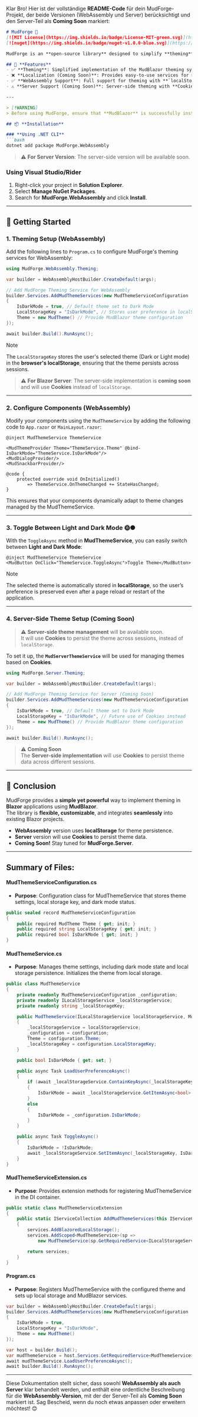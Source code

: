 Klar Bro! Hier ist der vollständige **README-Code** für dein MudForge-Projekt, der beide Versionen (WebAssembly und Server) berücksichtigt und den Server-Teil als **Coming Soon** markiert:

```markdown
# MudForge 🔨
[![MIT License](https://img.shields.io/badge/License-MIT-green.svg)](https://choosealicense.com/licenses/mit/)
[![nuget](https://img.shields.io/badge/nuget-v1.0.0-blue.svg)](https://www.nuget.org/packages/MudForge)

MudForge is an **open-source library** designed to simplify **theming** in Blazor applications. Built on **MudBlazor**, it enables developers to quickly integrate a powerful and customizable theming system into their Blazor projects.

## 🎨 **Features**
- ✅ **Theming**: Simplified implementation of the MudBlazor theming system.
- ❌ **Localization (Coming Soon)**: Provides easy-to-use services for managing multiple languages in Blazor applications.
- ✅ **WebAssembly Support**: Full support for theming with **`localStorage`**.
- ⚠️ **Server Support (Coming Soon)**: Server-side theming with **Cookies** for persistent theme preference.

---

> [!WARNING]  
> Before using MudForge, ensure that **MudBlazor** is successfully installed in your project. [MudBlazor Installation Guide](https://mudblazor.com/getting-started/installation#using-templates)

## 📦 **Installation**

### **Using .NET CLI**
```bash
dotnet add package MudForge.WebAssembly
```
> ⚠️ **For Server Version**: The server-side version will be available soon.

### **Using Visual Studio/Rider**
1. Right-click your project in **Solution Explorer**.
2. Select **Manage NuGet Packages**.
3. Search for **MudForge.WebAssembly** and click **Install**.

---

## 👋 **Getting Started**

### **1. Theming Setup (WebAssembly)**

Add the following lines to `Program.cs` to configure MudForge's theming services for WebAssembly:

```csharp
using MudForge.WebAssembly.Theming;

var builder = WebAssemblyHostBuilder.CreateDefault(args);

// Add MudForge Theming Service for WebAssembly
builder.Services.AddMudThemeServices(new MudThemeServiceConfiguration
{
    IsDarkMode = true, // Default theme set to Dark Mode
    LocalStorageKey = "IsDarkMode", // Stores user preference in localStorage
    Theme = new MudTheme() // Provide MudBlazor theme configuration
});

await builder.Build().RunAsync();
```

> [!NOTE]  
> The `LocalStorageKey` stores the user's selected theme (Dark or Light mode) in the **browser's localStorage**, ensuring that the theme persists across sessions.

> ⚠️ **For Blazor Server**: The server-side implementation is **coming soon** and will use **Cookies** instead of `localStorage`.

---

### **2. Configure Components (WebAssembly)**

Modify your components using the `MudThemeService` by adding the following code to `App.razor` or `MainLayout.razor`:

```razor
@inject MudThemeService ThemeService

<MudThemeProvider Theme="ThemeService.Theme" @bind-IsDarkMode="ThemeService.IsDarkMode"/>
<MudDialogProvider/>
<MudSnackbarProvider/>

@code {
    protected override void OnInitialized()
        => ThemeService.OnThemeChanged += StateHasChanged;
}
```

This ensures that your components dynamically adapt to theme changes managed by the MudThemeService.

---

### **3. Toggle Between Light and Dark Mode** 🌞🌑
With the `ToggleAsync` method in **MudThemeService**, you can easily switch between **Light and Dark Mode**:

```razor
@inject MudThemeService ThemeService
<MudButton OnClick="ThemeService.ToggleAsync">Toggle Theme</MudButton>
```

> [!NOTE]  
> The selected theme is automatically stored in **localStorage**, so the user’s preference is preserved even after a page reload or restart of the application.

---

### **4. Server-Side Theme Setup (Coming Soon)**

> ⚠️ **Server-side theme management** will be available soon.  
> It will use **Cookies** to persist the theme across sessions, instead of `localStorage`.

To set it up, the **`MudServerThemeService`** will be used for managing themes based on **Cookies**.

```csharp
using MudForge.Server.Theming;

var builder = WebAssemblyHostBuilder.CreateDefault(args);

// Add MudForge Theming Service for Server (Coming Soon)
builder.Services.AddMudThemeServices(new MudThemeServiceConfiguration
{
    IsDarkMode = true, // Default theme set to Dark Mode
    LocalStorageKey = "IsDarkMode", // Future use of Cookies instead
    Theme = new MudTheme() // Provide MudBlazor theme configuration
});

await builder.Build().RunAsync();
```

> ⚠️ **Coming Soon**  
> The **Server-side implementation** will use **Cookies** to persist theme data across different sessions.

---

## 🎯 **Conclusion**

MudForge provides a **simple yet powerful** way to implement theming in **Blazor** applications using **MudBlazor**.  
The library is **flexible, customizable**, and integrates **seamlessly** into existing Blazor projects.

- **WebAssembly** version uses **localStorage** for theme persistence.
- **Server** version will use **Cookies** to persist theme data.  
- **Coming Soon!** Stay tuned for **MudForge.Server**.

---

## **Summary of Files:**

#### **MudThemeServiceConfiguration.cs**
- **Purpose**: Configuration class for MudThemeService that stores theme settings, local storage key, and dark mode status.
```csharp
public sealed record MudThemeServiceConfiguration
{
    public required MudTheme Theme { get; init; }
    public required string LocalStorageKey { get; init; }
    public required bool IsDarkMode { get; init; }
}
```

#### **MudThemeService.cs**
- **Purpose**: Manages theme settings, including dark mode state and local storage persistence. Initializes the theme from local storage.
```csharp
public class MudThemeService
{
    private readonly MudThemeServiceConfiguration _configuration;
    private readonly ILocalStorageService _localStorageService;
    private readonly string _localStorageKey;

    public MudThemeService(ILocalStorageService localStorageService, MudThemeServiceConfiguration configuration)
    {
        _localStorageService = localStorageService;
        _configuration = configuration;
        Theme = configuration.Theme;
        _localStorageKey = configuration.LocalStorageKey;
    }

    public bool IsDarkMode { get; set; }

    public async Task LoadUserPreferenceAsync()
    {
        if (await _localStorageService.ContainKeyAsync(_localStorageKey))
        {
            IsDarkMode = await _localStorageService.GetItemAsync<bool>(_localStorageKey);
        }
        else
        {
            IsDarkMode = _configuration.IsDarkMode;
        }
    }

    public async Task ToggleAsync()
    {
        IsDarkMode = !IsDarkMode;
        await _localStorageService.SetItemAsync(_localStorageKey, IsDarkMode);
    }
}
```

#### **MudThemeServiceExtension.cs**
- **Purpose**: Provides extension methods for registering MudThemeService in the DI container.
```csharp
public static class MudThemeServiceExtension
{
    public static IServiceCollection AddMudThemeServices(this IServiceCollection services, MudThemeServiceConfiguration configuration)
    {
        services.AddBlazoredLocalStorage();
        services.AddScoped<MudThemeService>(sp =>
            new MudThemeService(sp.GetRequiredService<ILocalStorageService>(), configuration));

        return services;
    }
}
```

#### **Program.cs**
- **Purpose**: Registers MudThemeService with the configured theme and sets up local storage and MudBlazor services.
```csharp
var builder = WebAssemblyHostBuilder.CreateDefault(args);
builder.Services.AddMudThemeServices(new MudThemeServiceConfiguration
{
    IsDarkMode = true,
    LocalStorageKey = "IsDarkMode",
    Theme = new MudTheme()
});

var host = builder.Build();
var mudThemeService = host.Services.GetRequiredService<MudThemeService>();
await mudThemeService.LoadUserPreferenceAsync();
await builder.Build().RunAsync();
```

---

Diese Dokumentation stellt sicher, dass sowohl **WebAssembly als auch Server** klar behandelt werden, und enthält eine ordentliche Beschreibung für die **WebAssembly-Version**, mit der der Server-Teil als **Coming Soon** markiert ist. Sag Bescheid, wenn du noch etwas anpassen oder erweitern möchtest! 😊
